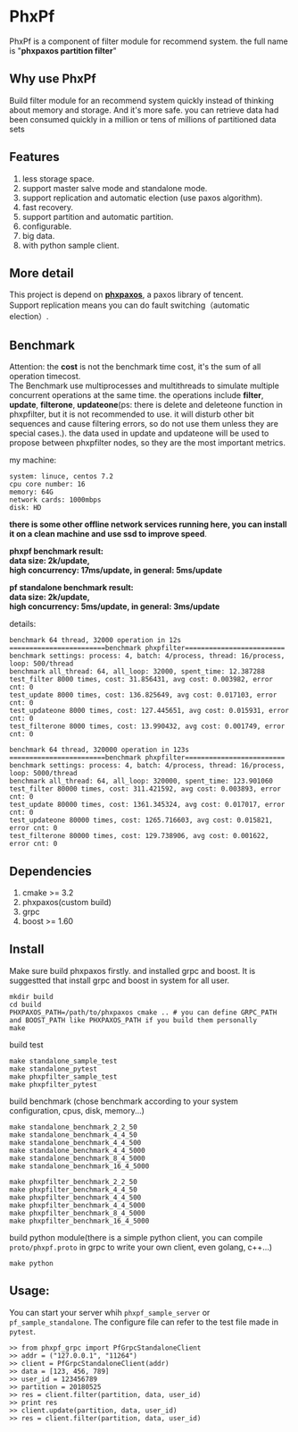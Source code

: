 # PhxPf

PhxPf is a component of filter module for recommend system. the full name is "**phxpaxos partition filter**"

## Why use PhxPf
Build filter module for an recommend system quickly instead of thinking about memory and storage. And it's more safe. you can retrieve data had been consumed quickly in a million or tens of millions of partitioned data sets

## Features
1. less storage space.
2. support master salve mode and standalone mode.
3. support replication and automatic election (use paxos algorithm).
4.  fast recovery.
5. support partition and automatic partition.
6. configurable.
7. big data.
8. with python sample client.

## More detail
This project is depend on [**phxpaxos**](https://github.com/Tencent/phxpaxos), a paxos library of tencent.  
Support replication means you can do fault switching（automatic election）.

## Benchmark
Attention: the __cost__ is not the benchmark time cost, it's the sum of all operation timecost.  
The Benchmark use multiprocesses and multithreads to simulate multiple concurrent operations at the same time. the operations include __filter__, __update__, __filterone__, __updateone__(ps: there is delete and deleteone function in phxpfilter, but it is not recommended to use. it will disturb other bit sequences and cause filtering errors, so do not use them unless they are special cases.). the data used in update and updateone will be used to propose between phxpfilter nodes, so they are the most important metrics.   

my machine:

```
system: linuce, centos 7.2
cpu core number: 16
memory: 64G
network cards: 1000mbps
disk: HD
```
**there is some other offline network services running here, you can install it on a clean machine and use ssd to improve speed**.

**phxpf benchmark result:   
data size: 2k/update,  
high concurrency: 17ms/update,
in general: 5ms/update**

**pf standalone benchmark result:   
data size: 2k/update,  
high concurrency: 5ms/update,
in general: 3ms/update**

details:

```
benchmark 64 thread, 32000 operation in 12s
========================benchmark phxpfilter=========================
benchmark settings: process: 4, batch: 4/process, thread: 16/process, loop: 500/thread
benchmark all_thread: 64, all_loop: 32000, spent_time: 12.387288
test_filter 8000 times, cost: 31.856431, avg cost: 0.003982, error cnt: 0
test_update 8000 times, cost: 136.825649, avg cost: 0.017103, error cnt: 0
test_updateone 8000 times, cost: 127.445651, avg cost: 0.015931, error cnt: 0
test_filterone 8000 times, cost: 13.990432, avg cost: 0.001749, error cnt: 0

benchmark 64 thread, 320000 operation in 123s
========================benchmark phxpfilter=========================
benchmark settings: process: 4, batch: 4/process, thread: 16/process, loop: 5000/thread
benchmark all_thread: 64, all_loop: 320000, spent_time: 123.901060
test_filter 80000 times, cost: 311.421592, avg cost: 0.003893, error cnt: 0
test_update 80000 times, cost: 1361.345324, avg cost: 0.017017, error cnt: 0
test_updateone 80000 times, cost: 1265.716603, avg cost: 0.015821, error cnt: 0
test_filterone 80000 times, cost: 129.738906, avg cost: 0.001622, error cnt: 0

```

## Dependencies
1. cmake >= 3.2
2. phxpaxos(custom build)
3. grpc
4. boost >= 1.60

## Install
Make sure build phxpaxos firstly. and installed grpc and boost. It is suggestted that install grpc and boost in system for all user.   

```
mkdir build
cd build
PHXPAXOS_PATH=/path/to/phxpaxos cmake .. # you can define GRPC_PATH and BOOST_PATH like PHXPAXOS_PATH if you build them personally
make 
```

build test

```
make standalone_sample_test
make standalone_pytest
make phxpfilter_sample_test
make phxpfilter_pytest
```

build benchmark (chose benchmark according to your system configuration, cpus, disk, memory...)

```
make standalone_benchmark_2_2_50
make standalone_benchmark_4_4_50
make standalone_benchmark_4_4_500
make standalone_benchmark_4_4_5000
make standalone_benchmark_8_4_5000
make standalone_benchmark_16_4_5000

make phxpfilter_benchmark_2_2_50
make phxpfilter_benchmark_4_4_50
make phxpfilter_benchmark_4_4_500
make phxpfilter_benchmark_4_4_5000
make phxpfilter_benchmark_8_4_5000
make phxpfilter_benchmark_16_4_5000
```

build python module(there is a simple python client, you can compile ```proto/phxpf.proto``` in grpc to write your own client, even golang, c++...)

```
make python
```

## Usage:
You can start your server whih ```phxpf_sample_server``` or ```pf_sample_standalone```. The configure file can refer to the test file made in ```pytest```.

```
>> from phxpf_grpc import PfGrpcStandaloneClient
>> addr = ("127.0.0.1", "11264")
>> client = PfGrpcStandaloneClient(addr)
>> data = [123, 456, 789]
>> user_id = 123456789
>> partition = 20180525
>> res = client.filter(partition, data, user_id)
>> print res
>> client.update(partition, data, user_id)
>> res = client.filter(partition, data, user_id)
```

